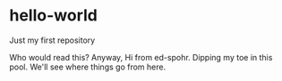 # hello-world
Just my first repository

Who would read this? Anyway, Hi from ed-spohr. Dipping my toe in this pool. We'll see where things go from here.
